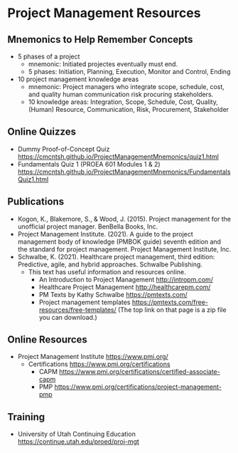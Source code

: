 # Project Management Resources

## Mnemonics to Help Remember Concepts

* 5 phases of a project
  * mnemonic: Initiated projectes eventually must end.
  * 5 phases: Initiation, Planning, Execution, Monitor and Control, Ending
* 10 project management knowledge areas
  * mnemonic: Project managers who integrate scope, schedule, cost, and quality human communication risk procuring stakeholders.
  * 10 knowledge areas: Integration, Scope, Schedule, Cost, Quality, (Human) Resource, Communication, Risk, Procurement, Stakeholder 

## Online Quizzes

* Dummy Proof-of-Concept Quiz https://cmcntsh.github.io/ProjectManagementMnemonics/quiz1.html
* Fundamentals Quiz 1 (PROEA 601 Modules 1 & 2) https://cmcntsh.github.io/ProjectManagementMnemonics/FundamentalsQuiz1.html

## Publications

* Kogon, K., Blakemore, S., & Wood, J. (2015). Project management for the unofficial project manager. BenBella Books, Inc. 
* Project Management Institute. (2021). A guide to the project management body of knowledge (PMBOK guide) seventh edition and the standard for project management. Project Management Institute, Inc. 
* Schwalbe, K. (2021). Healthcare project management, third edition: Predictive, agile, and hybrid approaches. Schwalbe Publishing. 
  * This text has useful information and resources online.
    * An Introduction to Project Management http://intropm.com/
    * Healthcare Project Management http://healthcarepm.com/
    * PM Texts by Kathy Schwalbe https://pmtexts.com/
    * Project management templates https://pmtexts.com/free-resources/free-templates/ (The top link on that page is a zip file you can download.)

## Online Resources

* Project Management Institute https://www.pmi.org/
  * Certifications https://www.pmi.org/certifications
    * CAPM https://www.pmi.org/certifications/certified-associate-capm
    * PMP https://www.pmi.org/certifications/project-management-pmp

## Training

* University of Utah Continuing Education https://continue.utah.edu/proed/proj-mgt


